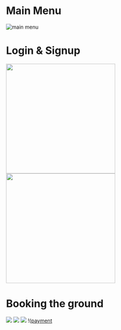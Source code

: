# Main Menu
![main menu](https://github.com/yash2316/book-my-pitch/blob/master/screenshots/Menu.jpg)

# Login & Signup
<img src="https://github.com/yash2316/book-my-pitch/blob/master/screenshots/login.jpg" width="300" /> <img src="https://github.com/yash2316/book-my-pitch/blob/master/screenshots/signup.jpg" width="300" />


# Booking the ground
![](https://github.com/yash2316/book-my-pitch/blob/master/screenshots/bookings.jpg) ![](https://github.com/yash2316/book-my-pitch/blob/master/screenshots/slot_selection.jpg) 
![](https://github.com/yash2316/book-my-pitch/blob/master/screenshots/slot_selection_2.jpg) !([payment](https://github.com/yash2316/book-my-pitch/blob/master/screenshots/payment.jpg)
